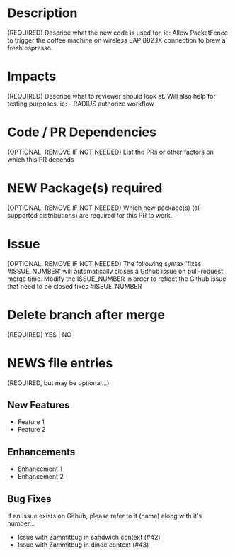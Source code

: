 # Description
(REQUIRED)
Describe what the new code is used for.
ie: Allow PacketFence to trigger the coffee machine on wireless EAP 802.1X connection to brew a fresh espresso.

# Impacts
(REQUIRED)
Describe what to reviewer should look at. Will also help for testing purposes.
ie: - RADIUS authorize workflow

# Code / PR Dependencies
(OPTIONAL. REMOVE IF NOT NEEDED)
List the PRs or other factors on which this PR depends

# NEW Package(s) required
(OPTIONAL. REMOVE IF NOT NEEDED)
Which new package(s) (all supported distributions) are required for this PR to work.

# Issue
(OPTIONAL. REMOVE IF NOT NEEDED)
The following syntax 'fixes #ISSUE_NUMBER' will automatically closes a Github issue on pull-request merge time.
Modify the ISSUE_NUMBER in order to reflect the Github issue that need to be closed
fixes #ISSUE_NUMBER

# Delete branch after merge
(REQUIRED)
YES | NO

# NEWS file entries
(REQUIRED, but may be optional...)
## New Features
* Feature 1
* Feature 2

## Enhancements
* Enhancement 1
* Enhancement 2

## Bug Fixes
If an issue exists on Github, please refer to it (name) along with it's number...
* Issue with Zammitbug in sandwich context (#42)
* Issue with Zammitbug in dinde context (#43)

